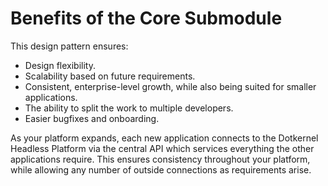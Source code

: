 # Benefits of the Core Submodule

This design pattern ensures:

- Design flexibility.
- Scalability based on future requirements.
- Consistent, enterprise-level growth, while also being suited for smaller applications.
- The ability to split the work to multiple developers.
- Easier bugfixes and onboarding.

As your platform expands, each new application connects to the Dotkernel Headless Platform via the central API which services everything the other applications require.
This ensures consistency throughout your platform, while allowing any number of outside connections as requirements arise.
